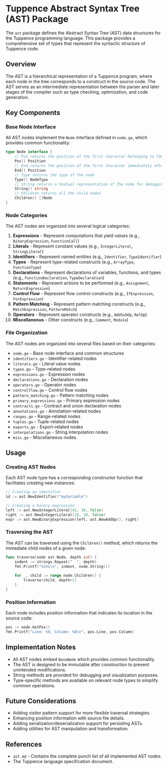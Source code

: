 # Tuppence Abstract Syntax Tree (AST) Package

The `ast` package defines the Abstract Syntax Tree (AST) data structures for the Tuppence programming language. This package provides a comprehensive set of types that represent the syntactic structure of Tuppence code.

## Overview

The AST is a hierarchical representation of a Tuppence program, where each node in the tree corresponds to a construct in the source code. The AST serves as an intermediate representation between the parser and later stages of the compiler such as type checking, optimization, and code generation.

## Key Components

### Base Node Interface

All AST nodes implement the `Node` interface defined in `node.go`, which provides common functionality:

```go
type Node interface {
	// Pos returns the position of the first character belonging to the node
	Pos() Position
	// End returns the position of the first character immediately after the node
	End() Position
	// Type returns the type of the node
	Type() NodeType
	// String returns a textual representation of the node for debugging
	String() string
	// Children returns all the child nodes
	Children() []Node
}
```

### Node Categories

The AST nodes are organized into several logical categories:

1. **Expressions** - Represent computations that yield values (e.g., `BinaryExpression`, `FunctionCall`)
2. **Literals** - Represent constant values (e.g., `IntegerLiteral`, `StringLiteral`)
3. **Identifiers** - Represent named entities (e.g., `Identifier`, `TypeIdentifier`)
4. **Types** - Represent type-related constructs (e.g., `ArrayType`, `FunctionType`)
5. **Declarations** - Represent declarations of variables, functions, and types (e.g., `FunctionDeclaration`, `TypeDeclaration`)
6. **Statements** - Represent actions to be performed (e.g., `Assignment`, `ReturnExpression`)
7. **Control Flow** - Represent flow control constructs (e.g., `IfExpression`, `ForExpression`)
8. **Pattern Matching** - Represent pattern matching constructs (e.g., `MatchExpression`, `PatternMatch`)
9. **Operators** - Represent operator constructs (e.g., `AddSubOp`, `RelOp`)
10. **Miscellaneous** - Other constructs (e.g., `Comment`, `Module`)

### File Organization

The AST nodes are organized into several files based on their categories:

- `node.go` - Base node interface and common structures
- `identifiers.go` - Identifier-related nodes
- `literals.go` - Literal value nodes
- `types.go` - Type-related nodes
- `expressions.go` - Expression nodes
- `declarations.go` - Declaration nodes
- `operators.go` - Operator nodes
- `controlflow.go` - Control flow nodes
- `pattern_matching.go` - Pattern matching nodes
- `primary_expressions.go` - Primary expression nodes
- `contracts.go` - Contract and union declaration nodes
- `annotations.go` - Annotation-related nodes
- `ranges.go` - Range-related nodes
- `tuples.go` - Tuple-related nodes
- `exports.go` - Export-related nodes
- `interpolations.go` - String interpolation nodes
- `misc.go` - Miscellaneous nodes

## Usage

### Creating AST Nodes

Each AST node type has a corresponding constructor function that facilitates creating new instances:

```go
// Creating an identifier
id := ast.NewIdentifier("myVariable")

// Creating a binary expression
left := ast.NewIntegerLiteral(42, 10, false)
right := ast.NewIntegerLiteral(18, 10, false)
expr := ast.NewBinaryExpression(left, ast.NewAddOp(), right)
```

### Traversing the AST

The AST can be traversed using the `Children()` method, which returns the immediate child nodes of a given node:

```go
func traverse(node ast.Node, depth int) {
    indent := strings.Repeat("  ", depth)
    fmt.Printf("%s%s\n", indent, node.String())
    
    for _, child := range node.Children() {
        traverse(child, depth+1)
    }
}
```

### Position Information

Each node includes position information that indicates its location in the source code:

```go
pos := node.GetPos()
fmt.Printf("Line: %d, Column: %d\n", pos.Line, pos.Column)
```

## Implementation Notes

- All AST nodes embed `BaseNode` which provides common functionality.
- The AST is designed to be immutable after construction to prevent unintended modifications.
- String methods are provided for debugging and visualization purposes.
- Type-specific methods are available on relevant node types to simplify common operations.

## Future Considerations

- Adding visitor pattern support for more flexible traversal strategies.
- Enhancing position information with source file details.
- Adding serialization/deserialization support for persisting ASTs.
- Adding utilities for AST manipulation and transformation.

## References

- `ast.md` - Contains the complete punch list of all implemented AST nodes.
- The Tuppence language specification document. 
